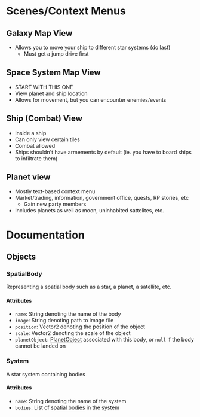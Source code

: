 # Scenes/Context Menus

## Galaxy Map View
- Allows you to move your ship to different star systems (do last)
  - Must get a jump drive first

## Space System Map View
- START WITH THIS ONE
- View planet and ship location
- Allows for movement, but you can encounter enemies/events

## Ship (Combat) View
- Inside a ship
- Can only view certain tiles
- Combat allowed
- Ships shouldn't have armements by default (ie. you have to board ships to infiltrate them)

## Planet view
- Mostly text-based context menu
- Market/trading, information, government office, quests, RP stories, etc
  - Gain new party members
- Includes planets as well as moon, uninhabited sattelites, etc.

# Documentation

## Objects

### SpatialBody
Representing a spatial body such as a star, a planet, a satellite, etc.

#### Attributes
- `name`: String denoting the name of the body
- `image`: String denoting path to image file
- `position`: Vector2 denoting the position of the object
- `scale`: Vector2 denoting the scale of the object
- `planetObject`: [PlanetObject](#PlanetObject) associated with this body, or `null` if the body cannot be landed on


### System
A star system containing bodies

#### Attributes
- `name`: String denoting the name of the system
- `bodies`: List of [spatial bodies](#SpatialBody) in the system
